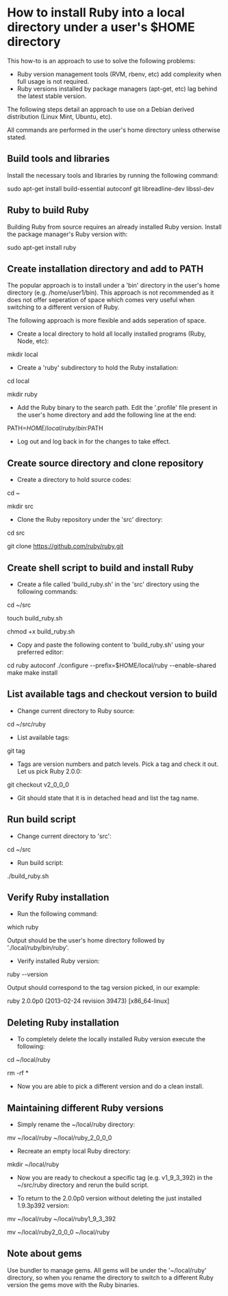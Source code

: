 How to install Ruby into a local directory under a user's $HOME directory
=========================================================================

This how-to is an approach to use to solve the following problems:

- Ruby version management tools (RVM, rbenv, etc) add complexity when full usage is not required.
- Ruby versions installed by package managers (apt-get, etc) lag behind the latest stable version.

The following steps detail an approach to use on a Debian derived distribution (Linux Mint, Ubuntu, etc).


All commands are performed in the user's home directory unless otherwise stated.

Build tools and libraries
-------------------------

Install the necessary tools and libraries by running the following command:

sudo apt-get install build-essential autoconf git libreadline-dev libssl-dev

Ruby to build Ruby
------------------

Building Ruby from source requires an already installed Ruby version. Install the package manager's Ruby version with:

sudo apt-get install ruby

Create installation directory and add to PATH
---------------------------------------------

The popular approach is to install under a 'bin' directory in the user's home directory (e.g. /home/user1/bin). This approach is not recommended as it does not offer seperation of space which comes very useful when switching to a different version of Ruby.

The following approach is more flexible and adds seperation of space.

- Create a local directory to hold all locally installed programs (Ruby, Node, etc):

mkdir local

- Create a 'ruby' subdirectory to hold the Ruby installation:

cd local

mkdir ruby

- Add the Ruby binary to the search path. Edit the '.profile' file present in the user's home directory and add the following line at the end:

PATH=$HOME/local/ruby/bin:$PATH

- Log out and log back in for the changes to take effect.


Create source directory and clone repository
--------------------------------------------

- Create a directory to hold source codes:

cd ~

mkdir src

- Clone the Ruby repository under the 'src' directory:

cd src

git clone https://github.com/ruby/ruby.git


Create shell script to build and install Ruby
---------------------------------------------

- Create a file called 'build_ruby.sh' in the 'src' directory using the following commands:

cd ~/src

touch build_ruby.sh

chmod +x build_ruby.sh

- Copy and paste the following content to 'build_ruby.sh' using your preferred editor:

cd ruby
autoconf
./configure --prefix=$HOME/local/ruby --enable-shared
make
make install


List available tags and checkout version to build
-------------------------------------------------

- Change current directory to Ruby source:

cd ~/src/ruby

- List available tags:

git tag

- Tags are version numbers and patch levels. Pick a tag and check it out. Let us pick Ruby 2.0.0:

git checkout v2_0_0_0

- Git should state that it is in detached head and list the tag name.


Run build script
----------------

- Change current directory to 'src':

cd ~/src

- Run build script:

./build_ruby.sh


Verify Ruby installation
------------------------

- Run the following command:

which ruby

Output should be the user's home directory followed by './local/ruby/bin/ruby'.

- Verify installed Ruby version:

ruby --version

Output should correspond to the tag version picked, in our example:

ruby 2.0.0p0 (2013-02-24 revision 39473) [x86_64-linux]


Deleting Ruby installation
--------------------------

- To completely delete the locally installed Ruby version execute the following:

cd ~/local/ruby

rm -rf *

- Now you are able to pick a different version and do a clean install.


Maintaining different Ruby versions
-----------------------------------

- Simply rename the ~/local/ruby directory:

mv ~/local/ruby ~/local/ruby_2_0_0_0

- Recreate an empty local Ruby directory:

mkdir ~/local/ruby

- Now you are ready to checkout a specific tag (e.g. v1_9_3_392) in the ~/src/ruby directory and rerun the build script.

- To return to the 2.0.0p0 version without deleting the just installed 1.9.3p392 version:

mv ~/local/ruby ~/local/ruby1_9_3_392

mv ~/local/ruby2_0_0_0 ~/local/ruby


Note about gems
---------------

Use bundler to manage gems. All gems will be under the '~/local/ruby' directory, so when you rename the directory to switch to a different Ruby version the gems move with the Ruby binaries.
